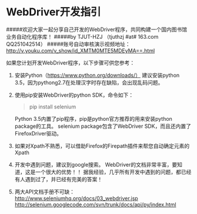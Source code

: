 # WebDriver开发指引


#####欢迎大家一起分享自己开发的WebDriver程序，共同构建一个国内图书馆业务自动化程序库！
#####by  TJUT-HZJ   （tjuthzj #at# 163.com  QQ251042514）
#####账号自动审核演示视频地址：http://v.youku.com/v_show/id_XMTM0MTE5MDEyMA==.html


如果您计划开发WebDriver程序，以下步骤可供您参考：

1. 安装Python（https://www.python.org/downloads/）
   建议安装python 3.5，因为pythong2.7在处理汉字时存在缺陷，会出现乱码问题。
   
2. 使用pip安装WebDriver的python SDK，命令如下：
   >pip install selenium

   Python 3.5内置了pip程序，pip是python官方推荐的用来安装python package的工具。 
   selenium package包含了WebDriver SDK，而且还内置了FirefoxDriver驱动。
   
3. 如果对Xpath不熟悉，可以借助Firefox的Firepath插件来帮您自动确定元素的Xpath

4. 开发中遇到问题，建议到google搜索。
   WebDriver的文档非常丰富，要知道，这是一个很大的优势！！
   据我经验，几乎所有开发中遇到的问题，都已经有人遇到过了，并已经有完美的答案！
   
5. 两大API文档手册不可缺： 
   http://www.seleniumhq.org/docs/03_webdriver.jsp 
   http://selenium.googlecode.com/svn/trunk/docs/api/py/index.html 
   
   


